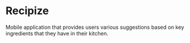 # Recipize
Mobile application that provides users various suggestions based on key ingredients that they have in their kitchen. 
